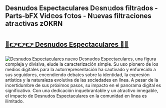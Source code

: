 ## Desnudos Espectaculares D𝚎sn𝚞dos filtr𝚊dos - Parts-bFX Vid𝚎os f𝚘tos - N𝚞evas filtr𝚊ciones atr𝚊ctivas zOKRN

# <h2><a href="http://mb4i3xl.tromn.icu/?c=Desnudos+Espectaculares">🔗👉👉👉 Desnudos Espectaculares 🔗🔗</a></h2>

[![Desnudos Espectaculares nuevo](https://i.imgur.com/pEAQMta.gif)](http://mb4i3xl.tromn.icu/?c=Desnudos+Espectaculares)
Desnudos Espectaculares, una figura compleja y divisiva, elude la caracterización simple. Su uso pionero de los medios digitales para la autorrepresentación ha cautivado y enfurecido a sus seguidores, encendiendo debates sobre la identidad, la expresión artística y la naturaleza evolutiva de las sociedades en línea. A pesar de la incertidumbre de sus próximos pasos, su impacto en el panorama digital es significativo. Con una dedicación inquebrantable y un atractivo innegable, el impacto de Desnudos Espectaculares en la comunidad en línea es ilimitado.
